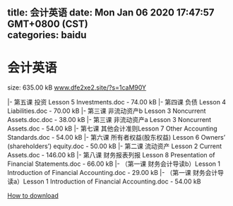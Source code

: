 
title: 会计英语
date: Mon Jan 06 2020 17:47:57 GMT+0800 (CST)    
categories: baidu
---

# 会计英语
size: 635.00 kB
 www.dfe2xe2.site/?s=1caM90Y
 
|- 第五课  投资 Lesson 5 Investments.doc - 74.00 kB
|- 第四课  负债 Lesson 4 Liabilities.doc - 70.00 kB
|- 第三课 非流动资产b Lesson 3 Noncurrent Assets.doc.doc - 38.00 kB
|- 第三课 非流动资产a Lesson 3 Noncurrent Assets.doc - 54.00 kB
|- 第七课  其他会计准则Lesson 7  Other Accounting Standards.doc - 54.00 kB
|- 第六课  所有者权益(股东权益) Lesson 6  Owners’ (shareholders’) equity.doc - 50.00 kB
|- 第二课  流动资产 Lesson 2  Current Assets.doc - 146.00 kB
|- 第八课  财务报表列报 Lesson 8  Presentation of Financial Statements.doc - 66.00 kB
|- （第一课 财务会计导读b）Lesson 1 Introduction of Financial Accounting.doc - 29.00 kB
|- （第一课 财务会计导读a）Lesson 1 Introduction of Financial Accounting.doc - 54.00 kB

[How to download](https://bpcam.bemobtrk.com/go/2ceec3aa-1ca2-46d6-b9ff-aaa5c184517c?jno=2906)